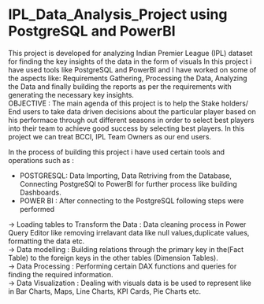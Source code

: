 # IPL_Data_Analysis_Project using PostgreSQL and PowerBI
This project is developed for analyzing Indian Premier League (IPL) dataset for finding the key insights of the data in the form of visuals
In this project i have used tools like PostgreSQL and PowerBI and I have worked on some of the aspects like: Requirements Gathering, Processing the Data, Analyzing the Data and finally building the reports as per the requirements with generating the necessary key insights.                                                         
OBJECTIVE : The main agenda of this project is to help the Stake holders/ End users to take data driven decisions about the particular player based on his performace through out different seasons in order to select best players into their team to achieve good success by selecting best players.
In this project we can treat BCCI, IPL Team Owners as our end users.

In the process of building this project i have used certain tools and operations such as :                                                                                                                                                                                                                                               
* POSTGRESQL: Data Importing,
            Data Retriving from the Database,
            Connecting PostgreSQl to PowerBI for further process like building Dashboards.                                                                                                                                                                                                                                                 
* POWER BI   : After connecting to the PostgreSQL following steps were performed 

-> Loading tables to Transform the Data : Data cleaning process in Power Query Editor like removing irrelavant data like null values,duplicate values, formatting the data etc.                         
-> Data modelling : Building relations through the primary key in the(Fact Table) to the foreign keys in the other tables (Dimension Tables).               
-> Data Processing : Performing certain DAX functions and queries for finding the required information.                                                                 
-> Data Visualization : Dealing with visuals data is be used to represent like in Bar Charts, Maps, Line Charts, KPI Cards, Pie Charts etc.                            

           
 
 

